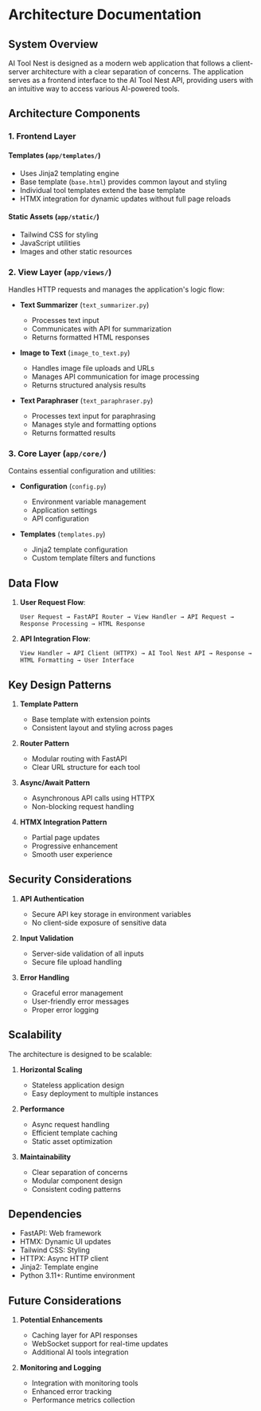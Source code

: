 # Architecture Documentation

## System Overview

AI Tool Nest is designed as a modern web application that follows a client-server architecture with a clear separation of concerns. The application serves as a frontend interface to the AI Tool Nest API, providing users with an intuitive way to access various AI-powered tools.

## Architecture Components

### 1. Frontend Layer

#### Templates (`app/templates/`)
- Uses Jinja2 templating engine
- Base template (`base.html`) provides common layout and styling
- Individual tool templates extend the base template
- HTMX integration for dynamic updates without full page reloads

#### Static Assets (`app/static/`)
- Tailwind CSS for styling
- JavaScript utilities
- Images and other static resources

### 2. View Layer (`app/views/`)

Handles HTTP requests and manages the application's logic flow:

- **Text Summarizer** (`text_summarizer.py`)
  - Processes text input
  - Communicates with API for summarization
  - Returns formatted HTML responses

- **Image to Text** (`image_to_text.py`)
  - Handles image file uploads and URLs
  - Manages API communication for image processing
  - Returns structured analysis results

- **Text Paraphraser** (`text_paraphraser.py`)
  - Processes text input for paraphrasing
  - Manages style and formatting options
  - Returns formatted results

### 3. Core Layer (`app/core/`)

Contains essential configuration and utilities:

- **Configuration** (`config.py`)
  - Environment variable management
  - Application settings
  - API configuration

- **Templates** (`templates.py`)
  - Jinja2 template configuration
  - Custom template filters and functions

## Data Flow

1. **User Request Flow**:
   ```
   User Request → FastAPI Router → View Handler → API Request → Response Processing → HTML Response
   ```

2. **API Integration Flow**:
   ```
   View Handler → API Client (HTTPX) → AI Tool Nest API → Response → HTML Formatting → User Interface
   ```

## Key Design Patterns

1. **Template Pattern**
   - Base template with extension points
   - Consistent layout and styling across pages

2. **Router Pattern**
   - Modular routing with FastAPI
   - Clear URL structure for each tool

3. **Async/Await Pattern**
   - Asynchronous API calls using HTTPX
   - Non-blocking request handling

4. **HTMX Integration Pattern**
   - Partial page updates
   - Progressive enhancement
   - Smooth user experience

## Security Considerations

1. **API Authentication**
   - Secure API key storage in environment variables
   - No client-side exposure of sensitive data

2. **Input Validation**
   - Server-side validation of all inputs
   - Secure file upload handling

3. **Error Handling**
   - Graceful error management
   - User-friendly error messages
   - Proper error logging

## Scalability

The architecture is designed to be scalable:

1. **Horizontal Scaling**
   - Stateless application design
   - Easy deployment to multiple instances

2. **Performance**
   - Async request handling
   - Efficient template caching
   - Static asset optimization

3. **Maintainability**
   - Clear separation of concerns
   - Modular component design
   - Consistent coding patterns

## Dependencies

- FastAPI: Web framework
- HTMX: Dynamic UI updates
- Tailwind CSS: Styling
- HTTPX: Async HTTP client
- Jinja2: Template engine
- Python 3.11+: Runtime environment

## Future Considerations

1. **Potential Enhancements**
   - Caching layer for API responses
   - WebSocket support for real-time updates
   - Additional AI tools integration

2. **Monitoring and Logging**
   - Integration with monitoring tools
   - Enhanced error tracking
   - Performance metrics collection
